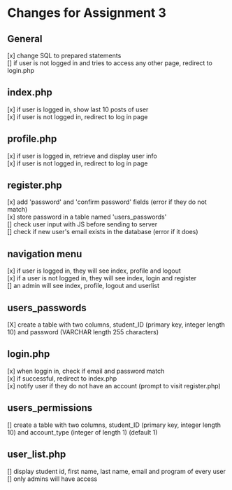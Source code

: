 # Changes for Assignment 3
## General
[x] change SQL to prepared statements  
[] if user is not logged in and tries to access any other page, redirect to login.php  

## index.php
[x] if user is logged in, show last 10 posts of user  
[x] if user is not logged in, redirect to log in page  

## profile.php
[x] if user is logged in, retrieve and display user info  
[x] if user is not logged in, redirect to log in page  

## register.php
[x] add 'password' and 'confirm password' fields (error if they do not match)  
[x] store password in a table named 'users_passwords'  
[] check user input with JS before sending to server  
[] check if new user's email exists in the database (error if it does)  

## navigation menu
[x] if user is logged in, they will see index, profile and logout  
[x] if a user is not logged in, they will see index, login and register  
[] an admin will see index, profile, logout and userlist  

## users_passwords
[X] create a table with two columns, student_ID (primary key, integer length 10) and password (VARCHAR length 255 characters)  

## login.php
[x] when loggin in, check if email and password match  
[x] if successful, redirect to index.php  
[x] notify user if they do not have an account (prompt to visit register.php)  

## users_permissions
[] create a table with two columns, student_ID (primary key, integer length 10) and account_type (integer of length 1) (default 1)  

## user_list.php
[] display student id, first name, last name, email and program of every user  
[] only admins will have access  